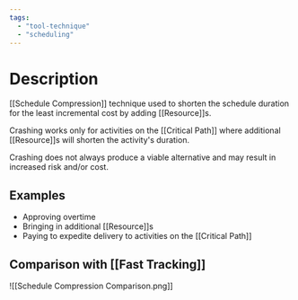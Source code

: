 ```yaml
---
tags:
  - "tool-technique"
  - "scheduling"
---
```

# Description
[[Schedule Compression]] technique used to shorten the schedule duration for the least incremental cost by adding [[Resource]]s.

Crashing works only for activities on the [[Critical Path]] where additional [[Resource]]s will shorten the activity's duration.

Crashing does not always produce a viable alternative and may result in increased risk and/or cost.
## Examples
- Approving overtime
- Bringing in additional [[Resource]]s
- Paying to expedite delivery to activities on the [[Critical Path]]

## Comparison with [[Fast Tracking]]
![[Schedule Compression Comparison.png]]